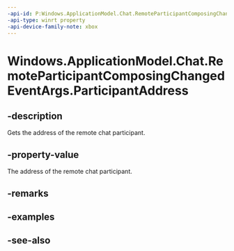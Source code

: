 ```yaml
---
-api-id: P:Windows.ApplicationModel.Chat.RemoteParticipantComposingChangedEventArgs.ParticipantAddress
-api-type: winrt property
-api-device-family-note: xbox
---
```


<!-- Property syntax
public string ParticipantAddress { get; }
-->

# Windows.ApplicationModel.Chat.RemoteParticipantComposingChangedEventArgs.ParticipantAddress

## -description
Gets the address of the remote chat participant.

## -property-value
The address of the remote chat participant.

## -remarks

## -examples

## -see-also
